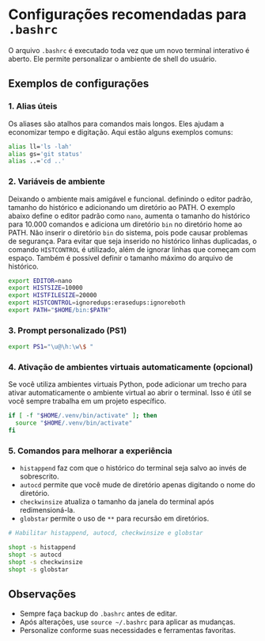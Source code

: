 # Configurações recomendadas para `.bashrc`

O arquivo `.bashrc` é executado toda vez que um novo terminal interativo é aberto. Ele permite personalizar o ambiente de shell do usuário.

## Exemplos de configurações

### 1. Alias úteis
Os aliases são atalhos para comandos mais longos. Eles ajudam a economizar tempo e digitação. Aqui estão alguns exemplos comuns:

```bash
alias ll='ls -lah'
alias gs='git status'
alias ..='cd ..'
```

### 2. Variáveis de ambiente
Deixando o ambiente mais amigável e funcional. definindo o editor padrão, tamanho do histórico e adicionando um diretório ao PATH.
O exemplo abaixo define o editor padrão como `nano`, aumenta o tamanho do histórico para 10.000 comandos e adiciona um diretório `bin` no diretório home ao PATH.
Não inserir o diretório `bin` do sistema, pois pode causar problemas de segurança.
Para evitar que seja inserido no histórico linhas duplicadas, o comando `HISTCONTROL` é utilizado, além de ignorar linhas que começam com espaço. Também é possível definir o tamanho máximo do arquivo de histórico.
```bash
export EDITOR=nano
export HISTSIZE=10000
export HISTFILESIZE=20000
export HISTCONTROL=ignoredups:erasedups:ignoreboth
export PATH="$HOME/bin:$PATH"
```

### 3. Prompt personalizado (PS1)
```bash
export PS1="\u@\h:\w\$ "
```

### 4. Ativação de ambientes virtuais automaticamente (opcional)
Se você utiliza ambientes virtuais Python, pode adicionar um trecho para ativar automaticamente o ambiente virtual ao abrir o terminal. Isso é útil se você sempre trabalha em um projeto específico.
```bash
if [ -f "$HOME/.venv/bin/activate" ]; then
  source "$HOME/.venv/bin/activate"
fi
```

### 5. Comandos para melhorar a experiência

* `histappend` faz com que o histórico do terminal seja salvo ao invés de sobrescrito.
* `autocd` permite que você mude de diretório apenas digitando o nome do diretório.
* `checkwinsize` atualiza o tamanho da janela do terminal após redimensioná-la.
* `globstar` permite o uso de `**` para recursão em diretórios.
```bash
# Habilitar histappend, autocd, checkwinsize e globstar

shopt -s histappend
shopt -s autocd
shopt -s checkwinsize
shopt -s globstar

```


## Observações

- Sempre faça backup do `.bashrc` antes de editar.
- Após alterações, use `source ~/.bashrc` para aplicar as mudanças.
- Personalize conforme suas necessidades e ferramentas favoritas.
